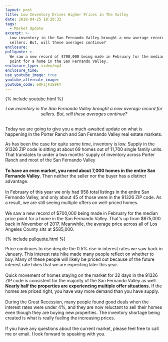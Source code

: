```yaml
---
layout: post
title: Low Inventory Drives Higher Prices in The Valley
date: 2018-04-25 18:20:32
tags:
  - Market Update
excerpt: >-
  Low inventory in the San Fernando Valley brought a new average record for
  sellers. But, will these averages continue?
enclosure:
pullquote: >-
  We saw a new record of $700,000 being made in February for the median price
  point for a home in the San Fernando Valley.
enclosure_type: video/mp4
enclosure_time:
use_youtube_image: true
youtube_alternate_image:
youtube_code: eUFzjFIS9kY
---
```


{% include youtube.html %}

<center><em>Low inventory in the San Fernando Valley brought a new average record for sellers. But, will these averages continue?</em></center>

<center>&nbsp;</center>

Today we are going to give you a much-awaited update on what is happening in the Porter Ranch and San Fernando Valley real estate markets.

As has been the case for quite some time, inventory is low. Supply in the 91326 ZIP code is sitting at about 69 homes out of 11,700 single family units. That translates to under a two months’ supply of inventory across Porter Ranch and most of the San Fernando Valley<br>&nbsp;<br>**To have an even market, you need about 7,000 homes in the entire San Fernando Valley.** Then neither the seller nor the buyer has a distinct advantage.<br>&nbsp;<br>In February of this year we only had 958 total listings in the entire San Fernando Valley, and only about 45 of those were in the 91326 ZIP code. As a result, we are still seeing multiple offers on well-priced homes.<br>&nbsp;<br>We saw a new record of $700,000 being made in February for the median price point for a home in the San Fernando Valley. That's up from $675,000 back in November of 2017. Meanwhile, the average price across all of Los Angeles County sits at $585,000.

{% include pullquote.html %}

Price continues to rise despite the 0.5% rise in interest rates we saw back in January. This interest rate hike made many people reflect on whether to buy. Many of these people will likely be priced out because of the future interest rate hikes that we are expecting later this year.<br>&nbsp;<br>Quick movement of homes staying on the market for 32 days in the 91326 ZIP code is consistent for the majority of the San Fernando Valley as well. **Nearly half the properties are experiencing multiple offer situations.** If the homes are priced right, you have way more demand than you have supply.<br>&nbsp;<br>During the Great Recession, many people found good deals when the interest rates were under 4%, and they are now reluctant to sell their homes even though they are buying new properties. The inventory shortage being created is what is really fueling the increasing prices.<br>&nbsp;<br>If you have any questions about the current market, please feel free to call me or email. I look forward to speaking with you.